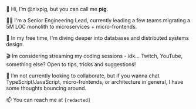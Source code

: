👋 Hi, I’m @nixpig, but you can call me **pig**. 

🧑‍💻 I'm a Senior Engineering Lead, currently leading a few teams migrating a 5M LOC monolith to microservices + micro-frontends. 

🌱 In my free time, I'm diving deeper into databases and distributed systems design.

🎬 Im considering streaming my coding sessions - idk... Twitch, YouTube, something else? Open to tips, tricks and suggestions!

💞️ I’m not currently looking to collaborate, but if you wanna chat TypeScript/JavaScript, micro-frontends, or architecture in general, I have some thoughts bouncing around. 

📫 You can reach me at `[redacted]`

<!---
nixpig/nixpig is a ✨ special ✨ repository because its `README.md` (this file) appears on your GitHub profile.
You can click the Preview link to take a look at your changes.
--->
